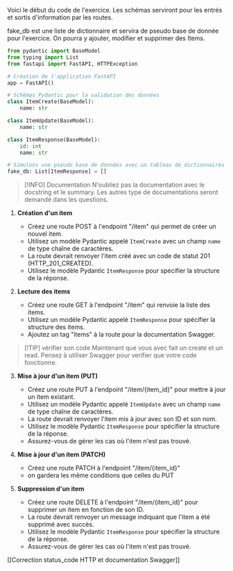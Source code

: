 Voici le début du code de l'exercice. Les schémas serviront pour les entrés et sortis d'information par les routes.

fake_db est une liste de dictionnaire et servira de pseudo base de donnée pour l'exercice. On pourra y ajouter, modifier et supprimer des Items.

```python
from pydantic import BaseModel
from typing import List
from fastapi import FastAPI, HTTPException

# Création de l'application FastAPI
app = FastAPI()

# Schémas Pydantic pour la validation des données
class ItemCreate(BaseModel):
    name: str

class ItemUpdate(BaseModel):
    name: str

class ItemResponse(BaseModel):
    id: int
    name: str

# Simulons une pseudo base de données avec un tableau de dictionnaires
fake_db: List[ItemResponse] = []
```

> [!INFO] Documentation
> N'oubliez pas la documentation avec le docstring et le summary.
> Les autres type de documentations seront demandé dans les questions.

1. **Création d'un item**
	- Créez une route POST à l'endpoint "/item" qui permet de créer un nouvel item.
	- Utilisez un modèle Pydantic appelé `ItemCreate` avec un champ `name` de type chaîne de caractères.
	- La route devrait renvoyer l'item créé avec un code de statut 201 (HTTP_201_CREATED).
	- Utilisez le modèle Pydantic `ItemResponse` pour spécifier la structure de la réponse.

2. **Lecture des items**
	- Créez une route GET à l'endpoint "/item" qui renvoie la liste des items.
	- Utilisez un modèle Pydantic appelé `ItemResponse` pour spécifier la structure des items.
	- Ajoutez un tag "items" à la route pour la documentation Swagger.

> [!TIP] vérifier son code
> Maintenant que vous avec fait un create et un read. Pensez à utiliser Swagger pour verifier que votre code fonctionne.

3. **Mise à jour d'un item (PUT)**
	- Créez une route PUT à l'endpoint "/item/{item_id}" pour mettre à jour un item existant.
	- Utilisez un modèle Pydantic appelé `ItemUpdate` avec un champ `name` de type chaîne de caractères.
	- La route devrait renvoyer l'item mis à jour avec son ID et son nom.
	- Utilisez le modèle Pydantic `ItemResponse` pour spécifier la structure de la réponse.
	- Assurez-vous de gérer les cas où l'item n'est pas trouvé.

4. **Mise à jour d'un item (PATCH)**
	-  Créez une route PATCH  à l'endpoint "/item/{item_id}"
	- on gardera les même conditions que celles du PUT

5. **Suppression d'un item**
	- Créez une route DELETE à l'endpoint "/item/{item_id}" pour supprimer un item en fonction de son ID.
	- La route devrait renvoyer un message indiquant que l'item a été supprimé avec succès.
	- Utilisez le modèle Pydantic `ItemResponse` pour spécifier la structure de la réponse.
	- Assurez-vous de gérer les cas où l'item n'est pas trouvé.

[[Correction status_code HTTP et documentation Swagger]]